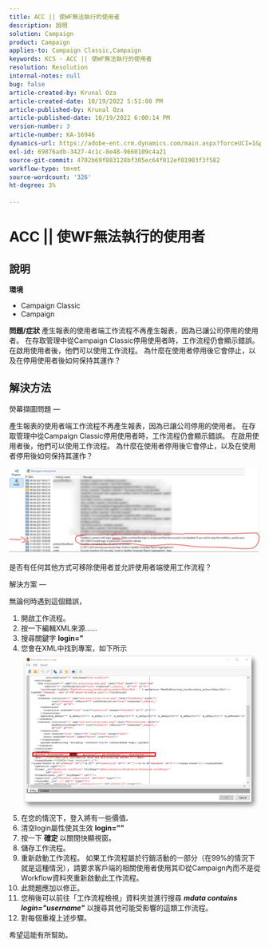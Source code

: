 ```yaml
---
title: ACC || 使WF無法執行的使用者
description: 說明
solution: Campaign
product: Campaign
applies-to: Campaign Classic,Campaign
keywords: KCS - ACC || 使WF無法執行的使用者
resolution: Resolution
internal-notes: null
bug: false
article-created-by: Krunal Oza
article-created-date: 10/19/2022 5:51:08 PM
article-published-by: Krunal Oza
article-published-date: 10/19/2022 6:00:14 PM
version-number: 3
article-number: KA-16946
dynamics-url: https://adobe-ent.crm.dynamics.com/main.aspx?forceUCI=1&pagetype=entityrecord&etn=knowledgearticle&id=1341eb95-d64f-ed11-bba2-00224808679b
exl-id: 69876adb-3427-4c1c-8e48-9660109c4a21
source-git-commit: 4702b69f883128bf305ec64f012ef01903f3f582
workflow-type: tm+mt
source-wordcount: '326'
ht-degree: 3%

---
```


# ACC || 使WF無法執行的使用者

## 說明

<b>環境</b>
- Campaign Classic
- Campaign



<b>問題/症狀</b>
產生報表的使用者端工作流程不再產生報表，因為已讓公司停用的使用者。 在存取管理中從Campaign Classic停用使用者時，工作流程仍會顯示錯誤。 在啟用使用者後，他們可以使用工作流程。 為什麼在使用者停用後它會停止，以及在停用使用者後如何保持其運作？


## 解決方法


熒幕擷圖問題 — 



產生報表的使用者端工作流程不再產生報表，因為已讓公司停用的使用者。 在存取管理中從Campaign Classic停用使用者時，工作流程仍會顯示錯誤。 在啟用使用者後，他們可以使用工作流程。 為什麼在使用者停用後它會停止，以及在使用者停用後如何保持其運作？

![](assets/178d95b7-4dd0-ec11-a7b5-00224809c556.png)

是否有任何其他方式可移除使用者並允許使用者端使用工作流程？





解決方案 — 

無論何時遇到這個錯誤，

1. 開啟工作流程。
2. 按一下編輯XML來源……
3. 搜尋關鍵字 <b>login=&quot;</b>
4. 您會在XML中找到專案，如下所示![](assets/dee6636f-799e-eb11-b1ac-000d3a368466.png)
5. 在您的情況下，登入將有一些價值<b>.</b>
6. 清空login屬性使其生效 <b>login=&quot;&quot;</b>
7. 按一下 <b>確定 </b>以關閉快顯視窗。
8. 儲存工作流程。
9. 重新啟動工作流程。 如果工作流程屬於行銷活動的一部分（在99%的情況下就是這種情況），請要求客戶端的相關使用者使用其ID從Campaign內而不是從Workflow資料夾重新啟動此工作流程。
10. 此問題應加以修正。
11. 您稍後可以前往「工作流程檢視」資料夾並進行搜尋 <b>*mdata contains login=&quot;username&quot;</b>* 以搜尋其他可能受影響的這類工作流程。
12. 對每個重複上述步驟。


希望這能有所幫助。
